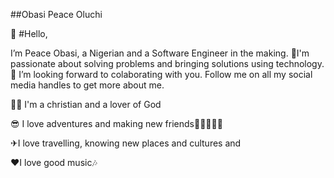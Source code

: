 ##Obasi Peace Oluchi

👋 #Hello, 

I’m Peace Obasi, a Nigerian and a Software Engineer in the making. 🤗I'm passionate about solving problems and bringing solutions using technology.
💞️ I’m looking forward to colaborating with you. Follow me on all my social media handles to get more about me.

🙇‍♀️ I'm a christian and a lover of God

😎 I love adventures and making new friends👩🏽‍🤝‍👩🏼

✈I love travelling, knowing new places and cultures and 

❤I love good music🎶
